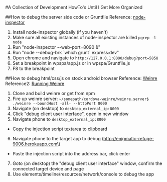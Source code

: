 #A Collection of Development HowTo's Until I Get More Organized

##How to debug the server side code or Gruntfile
Reference: [node-inspector](https://github.com/node-inspector/node-inspector)

1. Install node-inspector globally \(if you haven't\)
2. Make sure all existing instances of node-inspector are killed `pgrep -l node`
3. Run "node-inspector --web-port=8090 &"
4. Run "node --debug-brk \`which grunt\` express:dev"
5. Open chrome and navigate to `http://127.0.0.1:8090/debug?port=5858`
6. Set a breakpoint in wpspa/app.js or in wpspa/Gruntfile.js
7. F8 to the breakpoint

##How to debug html/css/js on stock android browser
Reference: [Weinre](http://people.apache.org/~pmuellr/weinre/docs/latest/)
Reference2: [Running Weinre](http://people.apache.org/~pmuellr/weinre/docs/latest/Running.html)

1. Clone and build weinre or get from npm
2. Fire up weinre server: `~/somepath/cordova-weinre/weinre.server$ ./weinre --boundHost -all- --httpPort 8000`
3. Navigate \(on desktop\) to `desktop_external_ip:8000`
4. Click "debug client user interface", open in new window
5. Navigate phone to `desktop_external_ip:8000`
  * Copy the injection script textarea to clipboard
6. Navigate phone to the target app to debug \(http://enigmatic-refuge-9006.herokuapp.com\)
  * Paste the injection script into the address bar, click enter
7. Goto \(on desktop\) the "debug client user interface" window, confirm the connected target device and page
8. Use elements/timeline/resources/network/console to debug the app